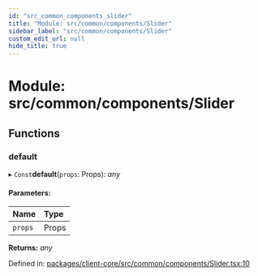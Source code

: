 ```yaml
---
id: "src_common_components_slider"
title: "Module: src/common/components/Slider"
sidebar_label: "src/common/components/Slider"
custom_edit_url: null
hide_title: true
---
```


# Module: src/common/components/Slider

## Functions

### default

▸ `Const`**default**(`props`: Props): *any*

#### Parameters:

Name | Type |
:------ | :------ |
`props` | Props |

**Returns:** *any*

Defined in: [packages/client-core/src/common/components/Slider.tsx:10](https://github.com/xr3ngine/xr3ngine/blob/716a06460/packages/client-core/src/common/components/Slider.tsx#L10)
